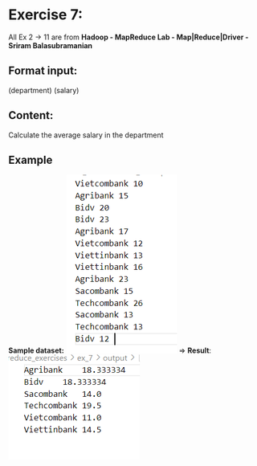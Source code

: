 # Exercise 7: 
All Ex 2 -> 11 are from 
**Hadoop - MapReduce Lab - Map|Reduce|Driver - Sriram Balasubramanian**
## Format input: 
(department) (salary)
## Content: 
Calculate the average salary in the department
## Example  
**Sample dataset:** 
![Sample Ex 7](/images/Sample_Ex_7.png)
=> **Result**:        
![Paraphrase Ex 7](/images/Paraphrase_Ex_7.png)


